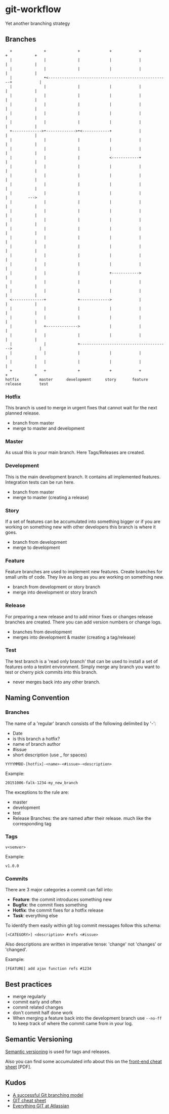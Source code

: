 # git-workflow
Yet another branching strategy

## Branches

```
  +              +              +             +            +            +            +
  |              |              |             |            |            |            |
  |              |              |             |            |            |            |
  |              •<-----------------------------------------------------+            |
  |              |              |             |            |            |            |
  |              |              |             |            |            |            |
  |              |              |             |            |            |            |
  |              |              |             |            |            |            |
  |              |              |             |            |            |            |
  +------------->•------------->•<------------+            |            |            |
  |              |              |             |            |            |            |
  |              |              |             |            |            |            |
  |              |              |             <------------+            |            |
  |              |              |             |            |            |            |
  |              |              |             |            |            |            |
  |              |              |             |            |            |            |
  |              |              |             |            |            |         --->
  |              |              |             |            |            |            |
  |              |              |             |            |            |            |
  |              |              |             |            |            |            |
  |              |              |             |            |            |            |
  |              |              |             |            |            |            |
  |              |              |             |            |            |            |
  |              |              |             |            |            |            |
  |              |              |             |            |            |            |
  |              |              |             +------------>            |            |
  |              |              |             |            |            |            |
  |              |              |             |            |            |            |
  <--------------+              +------------->            |            |            |
  |              |              |             |            |            |            |
  |              |              |             |            |            |            |
  |              +-------------->             |            |            |            |
  |              |              |             |            |            |            |
  |              |              +--------------------------------------->            |
  |              |              |             |            |            |            |
  |              |              |             |            |            |            |
  +              +              +             +            +            +            +
hotfix         master      development      story       feature      release        test

```
### Hotfix

This branch is used to merge in urgent fixes that cannot wait for the next planned release.

* branch from master
* merge to master and development

### Master

As usual this is your main branch. Here Tags/Releases are created.

### Development

This is the main development branch. It contains all implemented features. Integration tests can be run here.

* branch from master
* merge to master (creating a release)

### Story

If a set of features can be accumulated into something bigger or if you are working on something new with other developers this branch is where it goes.

* branch from development
* merge to development

### Feature

Feature branches are used to implement new features. Create branches for small units of code. They live as long as you are working on something new.

* branch from development or story branch
* merge into development or story branch

### Release

For preparing a new release and to add minor fixes or changes release branches are created. There you can add version numbers or change logs.

* branches from development
* merges into development & master (creating a tag/release)

### Test

The test branch is a 'read only branch' that can be used to install a set of features onto a testint environment. Simply merge any branch you want to test or cherry pick commits into this branch.

* never merges back into any other branch.

## Naming Convention

### Branches

The name of a 'regular' branch consists of the following delimited by '-':

* Date
* is this branch a hotfix?
* name of branch author
* #issue
* short description (use _ for spaces)

```
YYYYMMDD-[hotfix]-<name>-<#issue>-<description>
```

Example:

```
20151006-falk-1234-my_new_branch
```

The exceptions to the rule are:

* master
* development
* test
* Release Branches: the are named after their release. much like the corresponding tag

### Tags

```
v<semver>
```

Example:

```
v1.0.0
```

### Commits

There are 3 major categories a commit can fall into:

* **Feature**: the commit introduces something new
* **Bugfix**: the commit fixes something
* **Hotfix**: the commit fixes for a hotfix release
* **Task**: everything else

To identify them easily within git log commit messages follow this schema:

```
[<CATEGORY>] <description> #refs <#issue>
```

Also descriptions are written in imperative tense: 'change' not 'changes' or 'changed'.

Example:

```
[FEATURE] add ajax function refs #1234
```

## Best practices

* merge regularly
* commit early and often
* commit related changes
* don't commit half done work
* When merging a feature back into the development branch use ```--no-ff``` to keep track of where the commit came from in your log.

## Semantic Versioning

[Semantic versioning](http://semver.org/) is used for tags and releases.

Also you can find some accumulated info about this on the [front-end cheat sheet](https://github.com/markusfalk/front-end-cheatsheet/blob/master/pdf/front-end-cheat-sheet.pdf?raw=true) [PDF].

## Kudos

* [A successful Git branching model](http://nvie.com/posts/a-successful-git-branching-model/)
* [GIT cheat sheet](http://pixelbrackets.github.io/git_cheat_sheet/git_cheat_sheet.pdf)
* [Everything GIT at Atlassian](https://www.atlassian.com/git/)
